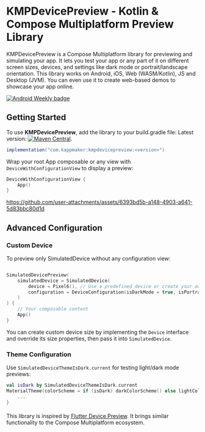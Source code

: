 # KMPDevicePreview - Kotlin & Compose Multiplatform Preview Library

KMPDevicePreview is a Compose Multiplatform library for previewing and simulating your app. It lets you test your app or any part of it on different screen sizes, devices, and settings like dark mode or portrait/landscape orientation. This library works on Android, iOS, Web (WASM/Kotlin), JS and  Desktop (JVM). You can even use it to create web-based demos to showcase your app online.

[![Android Weekly badge](https://androidweekly.net/issues/issue-650/badge)](https://androidweekly.net/issues/issue-650)


## Getting Started
To use **KMPDevicePreview**, add the library to your build.gradle file:
Latest version: [![Maven Central](https://img.shields.io/maven-central/v/com.kappmaker/kmpdevicepreview?color=blue)](https://search.maven.org/search?q=g:com.kappmaker).

```gradle
implementation("com.kappmaker:kmpdevicepreview:<version>")

```
Wrap your root App composable or any view with `DeviceWithConfigurationView` to display a preview:
```kotlin
DeviceWithConfigurationView {
    App()
}
```



https://github.com/user-attachments/assets/6393bd5b-a148-4903-a641-5d83bbc80d1d



## Advanced Configuration

### Custom Device
To preview only SimulatedDevice without any configuration view:
```kotlin

SimulatedDevicePreview(
    simulatedDevice = SimulatedDevice(
        device = Pixel6(), // Use a predefined device or create your own
        configuration = DeviceConfiguration(isDarkMode = true, isPortrait = true) // Set dark mode and orientation
    )
) {
    // Your composable content
    App()
}

```

You can create custom device size by implementing the `Device` interface and override its size properties, then pass it into `SimulatedDevice`.

### Theme Configuration
Use `SimulatedDeviceThemeIsDark.current` for testing light/dark mode previews:

```kotlin
val isDark by SimulatedDeviceThemeIsDark.current
MaterialTheme(colorScheme = if (isDark) darkColorScheme() else lightColorScheme()){
    ...
}


```
####
This library is inspired by [Flutter Device Preview](https://github.com/aloisdeniel/flutter_device_preview). It brings similar functionality to the Compose Multiplatform ecosystem.

